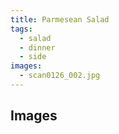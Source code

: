 ```yaml
---
title: Parmesean Salad
tags: 
  - salad
  - dinner
  - side
images: 
  - scan0126_002.jpg
---
```


## Images
